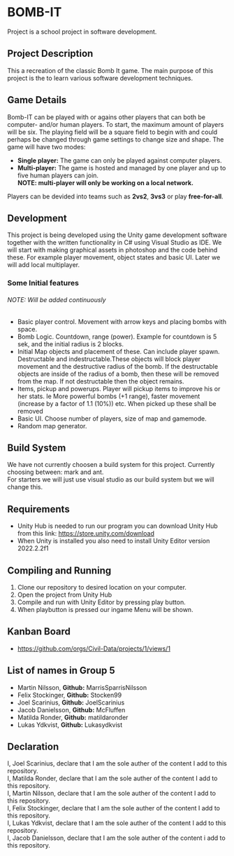 # BOMB-IT
Project is a school project in software development.

## Project Description
 This a recreation of the classic Bomb It game. The main purpose of this project is the to learn various software development techniques.

## Game Details
Bomb-IT can be played with or agains other players that can both be computer- and/or human players. To start, the maximum amount of players will be six. The playing field will be a square field to begin with and could perhaps be changed through game settings to change size and shape. The game will have two modes:
* **Single player:** The game can only be played against computer players.
* **Multi-player:** The game is hosted and managed by one player and up to five human players can join.  
**NOTE: multi-player will only be working on a local network.**

Players can be devided into teams such as **2vs2**, **3vs3** or play **free-for-all**.

## Development
This project is being developed using the Unity game development software together with the written functionality in C# using Visual Studio as IDE.
We will start with making graphical assets in photoshop and the code behind these. For example player movement, object states and basic UI. Later we will add local multiplayer.

### Some Initial features
###### NOTE: Will be added continuously
* Basic player control. Movement with arrow keys and placing bombs with space.
* Bomb Logic. Countdown, range (power). Example for countdown is 5 sek, and the initial radius is 2 blocks.
* Initial Map objects and placement of these. Can include player spawn. Destructable and indestructable.These objects will block player movement and the destructive radius of the bomb. If the destructable objects are inside of the radius of a bomb, then these will be removed from the map. If not destructable then the object remains. 
* Items, pickup and powerups. Player will pickup items to improve his or her stats. Ie More powerful bombs (+1 range), faster movement (increase by a factor of 1.1 (10%)) etc. When picked up these shall be removed
* Basic UI. Choose number of players, size of map and gamemode.
* Random map generator.

## Build System
We have not currently choosen a build system for this project. Currently choosing between: mark and ant.   
For starters we will just use visual studio as our build system but we will change this.

## Requirements 
* Unity Hub is needed to run our program you can download Unity Hub from this link: https://store.unity.com/download
* When Unity is installed you also need to install Unity Editor version 2022.2.2f1

## Compiling and Running
1. Clone our repository to desired location on your computer.
2. Open the project from Unity Hub
3. Compile and run with Unity Editor by pressing play button.
4. When playbutton is pressed our ingame Menu will be shown.

## Kanban Board
* https://github.com/orgs/Civil-Data/projects/1/views/1

## List of names in Group 5
* Martin Nilsson, **Github:** MarrisSparrisNilsson
* Felix Stockinger, **Github:** Stocken99
* Joel Scarinius, **Github:** JoelScarinius
* Jacob Danielsson, **Github:** McFluffen
* Matilda Ronder, **Github:** matildaronder
* Lukas Ydkvist, **Github:** Lukasydkvist

## Declaration
I, Joel Scarinius, declare that I am the sole auther of the content I add to this repository.  
I, Matilda Ronder, declare that I am the sole auther of the content I add to this repository.  
I, Martin Nilsson, declare that I am the sole auther of the content I add to this repository.  
I, Felix Stockinger, declare that I am the sole auther of the content I add to this repository.  
I, Lukas Ydkvist, declare that I am the sole auther of the content I add to this repository.  
I, Jacob Danielsson, declare that I am the sole auther of the content i add to this repository. 
